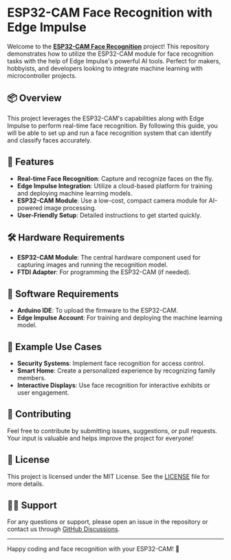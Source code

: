 # ESP32-CAM Face Recognition with Edge Impulse

Welcome to the [**ESP32-CAM Face Recognition**](https://circuitdigest.com/microcontroller-projects/esp32-cam-face-recognition-using-edge-impulse) project! This repository demonstrates how to utilize the ESP32-CAM module for face recognition tasks with the help of Edge Impulse's powerful AI tools. Perfect for makers, hobbyists, and developers looking to integrate machine learning with microcontroller projects.

## 📦 Overview

This project leverages the ESP32-CAM's capabilities along with Edge Impulse to perform real-time face recognition. By following this guide, you will be able to set up and run a face recognition system that can identify and classify faces accurately.

## 🚀 Features

- **Real-time Face Recognition**: Capture and recognize faces on the fly.
- **Edge Impulse Integration**: Utilize a cloud-based platform for training and deploying machine learning models.
- **ESP32-CAM Module**: Use a low-cost, compact camera module for AI-powered image processing.
- **User-Friendly Setup**: Detailed instructions to get started quickly.

## 🛠️ Hardware Requirements

- **ESP32-CAM Module**: The central hardware component used for capturing images and running the recognition model.
- **FTDI Adapter**: For programming the ESP32-CAM (if needed).

## 🔧 Software Requirements

- **Arduino IDE**: To upload the firmware to the ESP32-CAM.
- **Edge Impulse Account**: For training and deploying the machine learning model.

## 🧩 Example Use Cases

- **Security Systems**: Implement face recognition for access control.
- **Smart Home**: Create a personalized experience by recognizing family members.
- **Interactive Displays**: Use face recognition for interactive exhibits or user engagement.

## 🤝 Contributing

Feel free to contribute by submitting issues, suggestions, or pull requests. Your input is valuable and helps improve the project for everyone!

## 📜 License

This project is licensed under the MIT License. See the [LICENSE](LICENSE) file for more details.

## 🧑‍💻 Support

For any questions or support, please open an issue in the repository or contact us through [GitHub Discussions](https://github.com/Circuit-Digest/ESP32-CAM-Face-Recognition-using-Edge-Impulse/discussions).

---

Happy coding and face recognition with your ESP32-CAM! 🚀

